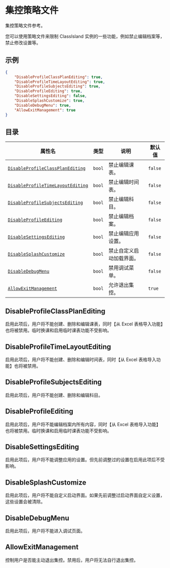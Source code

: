 # 集控策略文件

集控策略文件参考。

您可以使用策略文件来限制 ClassIsland 实例的一些功能，例如禁止编辑档案等，禁止修改设置等。

## 示例

```json
{
    "DisableProfileClassPlanEditing": true,
    "DisableProfileTimeLayoutEditing": true,
    "DisableProfileSubjectsEditing": true,
    "DisableProfileEditing": true,
    "DisableSettingsEditing": false,
    "DisableSplashCustomize": true,
    "DisableDebugMenu": true,
    "AllowExitManagement": true
}
```

## 目录

| 属性名 | 类型 | 说明 | 默认值 |
| -- | -- | -- | -- |
| [`DisableProfileClassPlanEditing`](#DisableProfileClassPlanEditing) | `bool` | 禁止编辑课表。 | `false` |
| [`DisableProfileTimeLayoutEditing`](#DisableProfileTimeLayoutEditing) | `bool` | 禁止编辑时间表。 | `false` |
| [`DisableProfileSubjectsEditing`](#DisableProfileSubjectsEditing) | `bool` | 禁止编辑科目。 | `false` |
| [`DisableProfileEditing`](#DisableProfileEditing) | `bool` | 禁止编辑档案。 | `false` |
| [`DisableSettingsEditing`](#DisableSettingsEditing) | `bool` | 禁止编辑应用设置。 | `false` |
| [`DisableSplashCustomize`](#DisableSplashCustomize) | `bool` | 禁止自定义启动加载界面。 | `false` |
| [`DisableDebugMenu`](#DisableDebugMenu) | `bool` | 禁用调试菜单。 | `false` |
| [`AllowExitManagement`](#AllowExitManagement) | `bool` | 允许退出集控。 | `true` |

<a id="DisableProfileClassPlanEditing"></a>

## DisableProfileClassPlanEditing

启用此项后，用户将不能创建、删除和编辑课表，同时【从 Excel 表格导入功能】也将被禁用。临时换课和启用临时课表功能不受影响。

<a id="DisableProfileTimeLayoutEditing"></a>

## DisableProfileTimeLayoutEditing

启用此项后，用户将不能创建、删除和编辑时间表，同时【从 Excel 表格导入功能】也将被禁用。

<a id="DisableProfileSubjectsEditing"></a>

## DisableProfileSubjectsEditing

启用此项后，用户将不能创建、删除和编辑科目。

<a id="DisableProfileEditing"></a>

## DisableProfileEditing

启用此项后，用户将不能编辑档案内所有内容，同时【从 Excel 表格导入功能】也将被禁用。临时换课和启用临时课表功能不受影响。

<a id="DisableSettingsEditing"></a>

## DisableSettingsEditing

启用此项后，用户将不能调整应用的设置。但先前调整过的设置在启用此项后不受影响。

<a id="DisableSplashCustomize"></a>

## DisableSplashCustomize

启用此项后，用户将不能自定义启动界面。如果先前调整过启动界面自定义设置，这些设置会被清除。

<a id="DisableDebugMenu"></a>

## DisableDebugMenu

启用此项后，用户将不能进入调试页面。

<a id="AllowExitManagement"></a>

## AllowExitManagement

控制用户是否能主动退出集控。禁用后，用户将无法自行退出集控。
